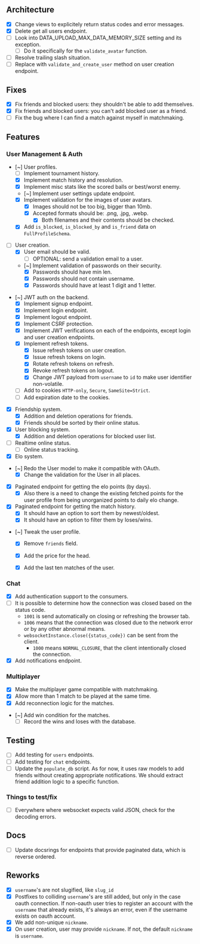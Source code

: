 ## Architecture
- [x] Change views to explicitely return status codes and error messages.
- [x] Delete get all users endpoint.
- [ ] Look into DATA_UPLOAD_MAX_DATA_MEMORY_SIZE setting and its exception.
    - [ ] Do it specifically for the `validate_avatar` function.
- [ ] Resolve trailing slash situation.
- [ ] Replace with `validate_and_create_user` method on user creation endpoint.

## Fixes
- [x] Fix friends and blocked users: they shouldn't be able to add themselves.
- [x] Fix friends and blocked users: you can't add blocked user as a friend.
- [ ] Fix the bug where I can find a match against myself in matchmaking.

## Features
### User Management & Auth
- [~] User profiles.
    - [ ] Implement tournament history.
    - [x] Implement match history and resolution.
    - [x] Implement misc stats like the scored balls or best/worst enemy.
    - [~] Implement user settings update endpoint.
    - [x] Implement validation for the images of user avatars.
        - [x] Images should not be too big, bigger than 10mb.
        - [x] Accepted formats should be: .png, .jpg, .webp.
            - [x] Both filenames and their contents should be checked.
    - [x] Add `is_blocked`, `is_blocked_by` and `is_friend` data on `FullProfileSchema`.
- [ ] User creation.
    - [x] User email should be valid.
      - [ ] OPTIONAL: send a validation email to a user.
  - [~] Implement validation of passwords on their security.
    - [x] Passwords should have min len.
    - [x] Passwords should not contain username.
    - [x] Passwords should have at least 1 digit and 1 letter.
- [~] JWT auth on the backend.
    - [x] Implement signup endpoint.
    - [x] Implement login endpoint.
    - [x] Implement logout endpoint.
    - [x] Implement CSRF protection.
    - [x] Implement JWT verifications on each of the endpoints, except login and user creation endpoints.
    - [x] Implement refresh tokens.
        - [x] Issue refresh tokens on user creation.
        - [x] Issue refresh tokens on login.
        - [x] Rotate refresh tokens on refresh.
        - [x] Revoke refresh tokens on logout.
        - [x] Change JWT payload from `username` to `id` to make user identifier non-volatile.
    - [ ] Add to cookies `HTTP-only`, `Secure`, `SameSite=Strict`.
    - [ ] Add expiration date to the cookies.
- [x] Friendship system.
    - [x] Addition and deletion operations for friends.
    - [x] Friends should be sorted by their online status.
- [x] User blocking system.
    - [x] Addition and deletion operations for blocked user list.
- [ ] Realtime online status.
    - [ ] Online status tracking.
- [x] Elo system.
- [~] Redo the User model to make it compatible with OAuth.
    - [x] Change the validation for the User in all places.
- [x] Paginated endpoint for getting the elo points (by days).
    - [x] Also there is a need to change the existing fetched points for the user profile from being unorganized points to daily elo change.
- [x] Paginated endpoint for getting the match history.
    - [x] It should have an option to sort them by newest/oldest.
    - [x] It should have an option to filter them by loses/wins.
- [~] Tweak the user profile. 
    - [x] Remove `friends` field.
    - [x] Add the price for the head. 
    - [x] Add the last ten matches of the user.


### Chat
- [x] Add authentication support to the consumers.
- [ ] It is possible to determine how the connection was closed based on the status code.
    - `1001` is send automatically on closing or refreshing the browser tab.
    - `1006` means that the connection was closed due to the network error or by any other abnormal means.
    - `websocketInstance.close({status_code})` can be sent from the client.
        - `1000` means `NORMAL_CLOSURE`, that the client intentionally closed the connection.
- [x] Add notifications endpoint.

### Multiplayer
- [x] Make the multiplayer game compatible with matchmaking.
- [x] Allow more than 1 match to be played at the same time.
- [x] Add reconnection logic for the matches.
- [~] Add win condition for the matches.
    - [ ] Record the wins and loses with the database.

## Testing
- [ ] Add testing for `users` endpoints.
- [ ] Add testing for `chat` endpoints.
- [ ] Update the `populate_db` script. As for now, it uses raw models to add friends without creating appropriate notifications. We should extract friend addition logic to a specific function.

### Things to test/fix
- [ ] Everywhere where websocket expects valid JSON, check for the decoding errors.

## Docs
- [ ] Update docsrings for endpoints that provide paginated data, which is reverse ordered.

## Reworks
- [x] `username`'s are not slugified, like `slug_id`
- [x] Postfixes to colliding `username`'s are still added, but only in the case oauth connection. If non-oauth user tries to register an account with the `username` that already exists, it's always an error, even if the username exists on oauth account.
- [x] We add non-unique `nickname`.
- [x] On user creation, user may provide `nickname`. If not, the default  `nickname` is `username`.

